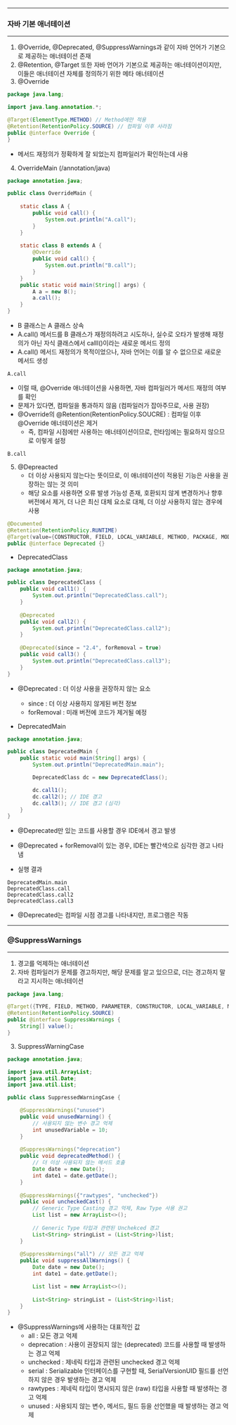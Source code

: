 -----
### 자바 기본 애너테이션
-----
1. @Override, @Deprecated, @SuppressWarnings과 같이 자바 언어가 기본으로 제공하는 애너테이션 존재
2. @Retention, @Target 또한 자바 언어가 기본으로 제공하는 애너테이션이지만, 이들은 애너테이션 자체를 정의하기 위한 메타 애너테이션
3. @Override
```java
package java.lang;

import java.lang.annotation.*;

@Target(ElementType.METHOD) // Method에만 적용
@Retention(RetentionPolicy.SOURCE) // 컴파일 이후 사라짐
public @interface Override {
}
```
  - 메서드 재정의가 정확하게 잘 되었는지 컴파일러가 확인하는데 사용

4. OverrideMain (/annotation/java)
```java
package annotation.java;

public class OverrideMain {
    
    static class A {
        public void call() {
            System.out.println("A.call");
        }
    }
    
    static class B extends A {
        @Override
        public void call() {
            System.out.println("B.call");
        }
    }
    public static void main(String[] args) {
        A a = new B();
        a.call();
    }
}
```
  - B 클래스는 A 클래스 상속
  - A.call() 메서드를 B 클래스가 재정의하려고 시도하나, 실수로 오타가 발생해 재정의가 아닌 자식 클래스에서 calll()이라는 새로운 메서드 정의
  - A.call() 메서드 재정의가 목적이었으나, 자바 언어는 이를 알 수 없으므로 새로운 메서드 생성
```
A.call
```

  - 이럴 때, @Override 애너테이션을 사용하면, 자바 컴파일러가 메서드 재정의 여부를 확인
  - 문제가 있다면, 컴파일을 통과하지 않음 (컴파일러가 잡아주므로, 사용 권장)
  - @Override의 @Retention(RetentionPolicy.SOUCRE) : 컴파일 이후 @Override 애너테이션은 제거
    + 즉, 컴파일 시점에만 사용하는 애너테이션이므로, 런타임에는 필요하지 않으므로 이렇게 설정

```
B.call
```

5. @Depreacted
   - 더 이상 사용되지 않는다는 뜻이므로, 이 애너테이션이 적용된 기능은 사용을 권장하는 않는 것 의미
   - 해당 요소를 사용하면 오류 발생 가능성 존재, 호환되지 않게 변경하거나 향후 버전에서 제거, 더 나은 최신 대체 요소로 대체, 더 이상 사용하지 않는 경우에 사용
```java
@Documented
@Retention(RetentionPolicy.RUNTIME)
@Target(value={CONSTRUCTOR, FIELD, LOCAL_VARIABLE, METHOD, PACKAGE, MODULE, PARAMETER, TYPE})
public @interface Deprecated {}
```
  - DeprecatedClass
```java
package annotation.java;

public class DeprecatedClass {
    public void call1() {
        System.out.println("DeprecatedClass.call");
    }
    
    @Deprecated
    public void call2() {
        System.out.println("DeprecatedClass.call2");
    }
    
    @Deprecated(since = "2.4", forRemoval = true)
    public void call3() {
        System.out.println("DeprecatedClass.call3");
    }
}
```
  - @Deprecated : 더 이상 사용을 권장하지 않는 요소
    + since : 더 이상 사용하지 않게된 버전 정보
    + forRemoval : 미래 버전에 코드가 제거될 예정

  - DeprecatedMain
```java
package annotation.java;

public class DeprecatedMain {
    public static void main(String[] args) {
        System.out.println("DeprecatedMain.main");

        DeprecatedClass dc = new DeprecatedClass();

        dc.call1();
        dc.call2(); // IDE 경고
        dc.call3(); // IDE 겸고 (심각)
    }
}
```
  - @Deprecated만 있는 코드를 사용할 경우 IDE에서 경고 발생
  - @Deprecated + forRemoval이 있는 경우, IDE는 빨간색으로 심각한 경고 나타냄

  - 실행 결과
```
DeprecatedMain.main
DeprecatedClass.call
DeprecatedClass.call2
DeprecatedClass.call3
```
  - @Deprecated는 컴파일 시점 경고를 나타내지만, 프로그램은 작동

-----
### @SuppressWarnings
-----
1. 경고를 억제하는 애너테이션
2. 자바 컴파일러가 문제를 경고하지만, 해당 문제를 알고 있으므로, 더는 경고하지 말라고 지시하는 애너테이션
```java
package java.lang;

@Target({TYPE, FIELD, METHOD, PARAMETER, CONSTRUCTOR, LOCAL_VARIABLE, MODULE})
@Retention(RetentionPolicy.SOURCE)
public @interface SuppressWarnings {
    String[] value();
}
```

3. SuppressWarningCase
```java
package annotation.java;

import java.util.ArrayList;
import java.util.Date;
import java.util.List;

public class SuppressedWarningCase {

    @SuppressWarnings("unused")
    public void unusedWarning() {
        // 사용되지 않는 변수 경고 억제
        int unusedVariable = 10;
    }
    
    @SuppressWarnings("deprecation")
    public void deprecatedMethod() {
        // 더 이상 사용되지 않는 메서드 호출
        Date date = new Date();
        int date1 = date.getDate();
    }
    
    @SuppressWarnings({"rawtypes", "unchecked"})
    public void uncheckedCast() {
        // Generic Type Casting 경고 억제, Raw Type 사용 권고
        List list = new ArrayList<>();
        
        // Generic Type 타입과 관련된 Unchekced 경고
        List<String> stringList = (List<String>)list;
    }
    
    @SuppressWarnings("all") // 모든 경고 억제
    public void suppressAllWarnings() {
        Date date = new Date();
        int date1 = date.getDate();

        List list = new ArrayList<>();
        
        List<String> stringList = (List<String>)list;
    }
}
```
  - @SuppressWarnings에 사용하는 대표적인 값
    + all : 모든 경고 억제
    + deprecation : 사용이 권장되지 않는 (deprecated) 코드를 사용할 때 발생하는 경고 억제
    + unchecked : 제네릭 타입과 관련된 unchecked 경고 억제
    + serial : Serializable 인터페이스를 구현할 때, SerialVersionUID 필드를 선언하지 않은 경우 발생하는 경고 억제
    + rawtypes : 제네릭 타입이 명시되지 않은 (raw) 타입을 사용할 때 발생하는 경고 억제
    + unused : 사용되지 않는 변수, 메서드, 필드 등을 선언했을 때 발생하는 경고 억제
